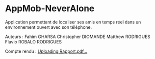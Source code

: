 # AppMob-NeverAlone
Application permettant de localiser ses amis en temps réel dans un environnement ouvert avec son téléphone.

Auteurs :
Fahim GHARSA
Christopher DIOMANDE
Matthew RODRIGUES
Flavio ROBALO RODRIGUES

Compte rendu :
[Uploading Rapport.pdf…]()
